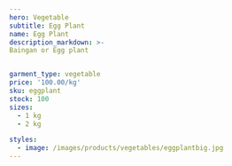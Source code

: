 ```yaml
---
hero: Vegetable
subtitle: Egg Plant
name: Egg Plant
description_markdown: >-
Baingan or Egg plant


garment_type: vegetable
price: '100.00/kg'
sku: eggplant
stock: 100
sizes:
  - 1 kg
  - 2 kg

styles:
  - image: /images/products/vegetables/eggplantbig.jpg
---
```

